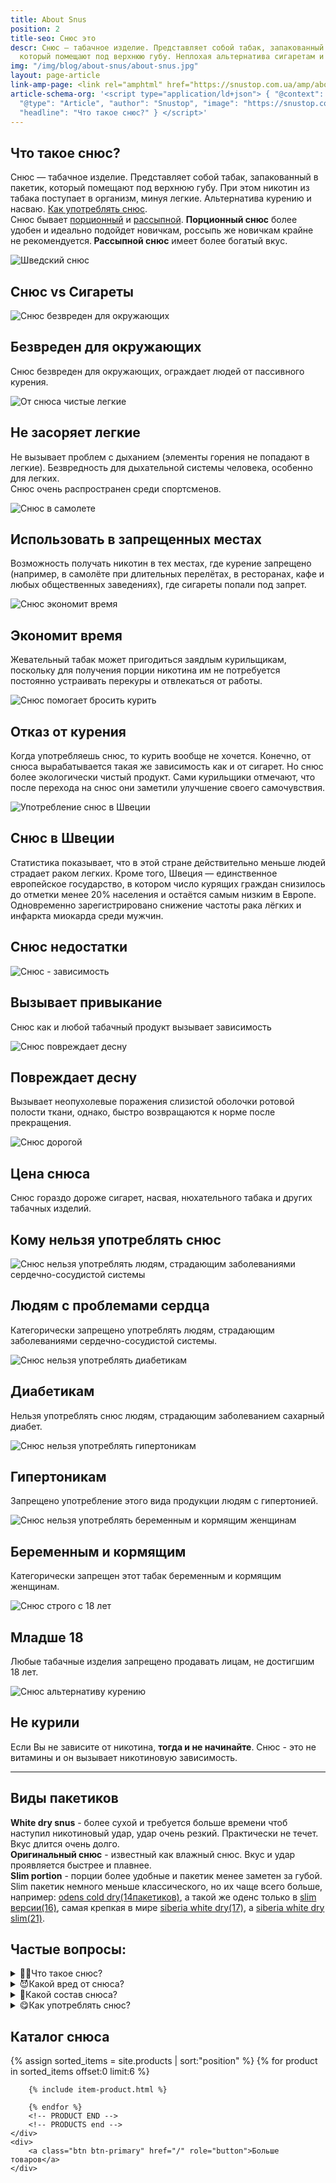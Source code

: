 ```yaml
---
title: About Snus
position: 2
title-seo: Снюс это
descr: Снюс — табачное изделие. Представляет собой табак, запакованный в пакетик,
  который помещают под верхнюю губу. Неплохая альтернатива сигаретам и насваю.
img: "/img/blog/about-snus/about-snus.jpg"
layout: page-article
link-amp-page: <link rel="amphtml" href="https://snustop.com.ua/amp/about-snus">
article-schema-org: '<script type="application/ld+json"> { "@context": "http://schema.org",
  "@type": "Article", "author": "Snustop", "image": "https://snustop.com.ua/img/blog/about-snus/about-snus.jpg",
  "headline": "Что такое снюс?" } </script>'
---
```


<article class="mb-5">
	<div class="row d-flex align-self-center">
		<div class="col-lg-7">
			<h1>Что такое снюс?</h1>
			<p>Снюс — табачное изделие. Представляет собой табак, запакованный в пакетик, который помещают под верхнюю губу. При этом никотин из табака поступает в организм, минуя легкие. Альтернатива курению и насваю. <a href="/kak-upotreblyat-snus">Как употреблять снюс</a>.<br>Снюс бывает <a href="/portion-snus">порционный</a> и <a href="/loose-snus">рассыпной</a>. <strong>Порционный снюс</strong> более удобен и идеально подойдет новичкам, россыпь же новичкам крайне не рекомендуется.<strong> Рассыпной снюс</strong> имеет более богатый вкус.</p>
		</div>
		<div class="col-lg-5">
			<img class="img-fluid" src="/img/blog/about-snus/about-snus.jpg" alt="Шведский снюс">
		</div>
	</div>
</article>


<article class="text-center mb-4">
	<h1 class="mb-4">Снюс vs Сигареты</h1>
	<div class="row page-use-snus">
		<div class="col-lg-4 col-md-6 item">
			<div class="wrap-img"><img src="/img/blog/about-snus/nose.svg" alt="Снюс безвреден для окружающих" /></div>
			<h2>Безвреден для окружающих</h2>
			<p>Снюс безвреден для окружающих, ограждает людей от пассивного курения.</p>
		</div>
		<div class="col-lg-4 col-md-6 item">
			<div class="wrap-img"><img src="/img/blog/about-snus/respiratory.svg" alt="От снюса чистые легкие" /></div>
			<h2>Не засоряет легкие</h2>
			<p>Не вызывает проблем с дыханием (элементы горения не попадают в легкие). Безвредность для дыхательной системы человека, особенно для легких.<br> Снюс очень распространен среди спортсменов.</p>
		</div>
		<div class="col-lg-4 col-md-6 item">
			<div class="wrap-img"><img src="/img/blog/about-snus/airplane.svg" alt="Снюс в самолете" /></div>
			<h2>Использовать в запрещенных местах</h2>
			<p>Возможность получать никотин в тех местах, где курение запрещено (например, в самолёте при длительных перелётах, в ресторанах, кафе и любых общественных заведениях), где сигареты попали под запрет.</p>
		</div>
		<div class="col-lg-4 col-md-6 item">
			<div class="wrap-img"><img src="/img/blog/about-snus/hourglass.svg" alt="Снюс экономит время" /></div>
			<h2>Экономит время</h2>
			<p>Жевательный табак может пригодиться заядлым курильщикам, поскольку для получения порции никотина им не потребуется постоянно устраивать перекуры и отвлекаться от работы.</p>
		</div>
		<div class="col-lg-4 col-md-6 item">
			<div class="wrap-img"><img src="/img/blog/about-snus/quit-smoking.svg" alt="Снюс помогает бросить курить" /></div>
			<h2>Отказ от курения</h2>
			<p>Когда употребляешь снюс, то курить вообще не хочется. Конечно, от снюса вырабатывается такая же зависимость как и от сигарет. Но снюс более экологически чистый продукт. Сами курильщики отмечают, что после перехода на снюс они заметили улучшение своего самочувствия.</p>
		</div>
		<div class="col-lg-4 col-md-6 item">
			<div class="wrap-img"><img src="/img/blog/about-snus/sweden.svg" alt="Употребление снюс в Швеции" /></div>
			<h2>Снюс в Швеции</h2>
			<p>Статистика показывает, что в этой стране действительно меньше людей страдает раком легких. Кроме того, Швеция — единственное европейское государство, в котором число курящих граждан снизилось до отметки менее 20% населения и остаётся самым низким в Европе. Одновременно зарегистрировано снижение частоты рака лёгких и инфаркта миокарда среди мужчин.</p>
		</div>
	</div>
</article>

<article class="text-center mb-4">
	<h1 class="mb-4">Снюс недостатки</h1>
	<div class="row page-use-snus d-flex justify-content-center">
		<div class="col-lg-4 col-md-6 item">
			<div class="wrap-img"><img src="/img/blog/about-snus/alcoholic.svg" alt="Снюс - зависимость" /></div>
			<h2>Вызывает привыкание</h2>
			<p>Снюс как и любой табачный продукт вызывает зависимость</p>
		</div>
		<div class="col-lg-4 col-md-6 item">
			<div class="wrap-img"><img src="/img/blog/about-snus/teeth.svg" alt="Снюс повреждает десну" /></div>
			<h2>Повреждает десну</h2>
			<p>Вызывает неопухолевые поражения слизистой оболочки ротовой полости ткани, однако, быстро возвращаются к норме после прекращения.</p>
		</div>
		<div class="col-lg-4 col-md-6 item">
			<div class="wrap-img"><img src="/img/blog/about-snus/money-bag.svg" alt="Снюс дорогой" /></div>
			<h2>Цена снюса</h2>
			<p>Снюс гораздо дороже сигарет, насвая, нюхательного табака и других табачных изделий.</p>
		</div>
	</div>
</article>

<article class="text-center mb-4">
	<h1 class="mb-4">Кому нельзя употреблять снюс</h1>
	<div class="row page-use-snus">
		<div class="col-lg-4 col-md-6 item">
			<div class="wrap-img"><img src="/img/blog/about-snus/cardiogram.svg" alt="Снюс нельзя употреблять людям, страдающим заболеваниями сердечно-сосудистой системы" /></div>
			<h2>Людям с проблемами сердца</h2>
			<p>Категорически запрещено употреблять людям, страдающим заболеваниями сердечно-сосудистой системы.</p>
		</div>
		<div class="col-lg-4 col-md-6 item">
			<div class="wrap-img"><img src="/img/blog/about-snus/sugar.svg" alt="Снюс нельзя употреблять диабетикам" /></div>
			<h2>Диабетикам</h2>
			<p>Нельзя употреблять снюс людям, страдающим заболеванием сахарный диабет.</p>
		</div>
		<div class="col-lg-4 col-md-6 item">
			<div class="wrap-img"><img src="/img/blog/about-snus/pressure.svg" alt="Снюс нельзя употреблять гипертоникам" /></div>
			<h2>Гипертоникам</h2>
			<p>Запрещено употребление этого вида продукции людям с гипертонией.</p>
		</div>
		<div class="col-lg-4 col-md-6 item">
			<div class="wrap-img"><img src="/img/blog/about-snus/pregnant.svg" alt="Снюс нельзя употреблять беременным и кормящим женщинам" /></div>
			<h2>Беременным и кормящим</h2>
			<p>Категорически запрещен этот табак беременным и кормящим женщинам.</p>
		</div>
		<div class="col-lg-4 col-md-6 item">
			<div class="wrap-img"><img src="/img/blog/about-snus/age.svg" alt="Снюс строго с 18 лет" /></div>
			<h2>Младше 18</h2>
			<p>Любые табачные изделия запрещено продавать лицам, не достигшим 18 лет.</p>
		</div>
		<div class="col-lg-4 col-md-6 item">
			<div class="wrap-img"><img src="/img/blog/about-snus/no-smoking.svg" alt="Снюс альтернативу курению" /></div>
			<h2>Не курили</h2>
			<p>Если Вы не зависите от никотина, <b>тогда и не начинайте</b>. Снюс - это не витамины и он вызывает никотиновую зависимость.</p>
		</div>
	</div>
</article>

<hr>

<article class="mb-4">
	<h1>Виды пакетиков</h1>
	<p><b>White dry snus</b> - более сухой и требуется больше времени чтоб наступил никотиновый удар, удар очень резкий. Практически не течет. Вкус длится очень долго.<br>
	<b>Оригинальный снюс</b> - известный как влажный снюс. Вкус и удар проявляется быстрее и плавнее.<br>
	<b>Slim portion</b> - порции более удобные и пакетик менее заметен за губой. Slim пакетик немного меньше классического, но их чаще всего больше, например: <a href="/odens-cold-dry">odens cold dry(14пакетиков)</a>, а такой же оденс только в <a href="/odens-cold-dry-slim">slim версии(16)</a>, самая крепкая в мире <a href="/siberia-white">siberia white dry(17)</a>, а <a href="/siberia-white-dry-slim"> siberia white dry slim(21)</a>.</p>
</article>

<article class="faq-details" itemscope itemtype="https://schema.org/FAQPage">
			<h2>Частые вопросы:</h2>
			<details itemscope itemprop="mainEntity" itemtype="https://schema.org/Question">
				<summary itemprop="name">🤷‍♀️Что такое снюс?</summary>
				<div itemscope itemprop="acceptedAnswer" itemtype="https://schema.org/Answer">
					<p itemprop="text">Снюс — табачное изделие. Представляет собой табак, запакованный в пакетик, который помещают под верхнюю губу. При этом никотин из табака поступает в организм, минуя легкие.</p>
				</div>
			</details>
			<details itemscope itemprop="mainEntity" itemtype="https://schema.org/Question">
				<summary itemprop="name">😈Какой вред от снюса?</summary>
				<div itemscope itemprop="acceptedAnswer" itemtype="https://schema.org/Answer">
					<p itemprop="text">Снюс вызывает зависимость как и любой никотисодержащий продукт.  Вызывает неопухолевые поражения слизистой оболочки ротовой полости.</p>
				</div>
			</details>
			<details itemscope itemprop="mainEntity" itemtype="https://schema.org/Question">
				<summary itemprop="name">🍏Какой состав снюса?</summary>
				<div itemscope itemprop="acceptedAnswer" itemtype="https://schema.org/Answer">
					<p itemprop="text">Табак, вода, поваренная соль, сода, пищевые ароматизаторы.</p>
				</div>
			</details>
			<details itemscope itemprop="mainEntity" itemtype="https://schema.org/Question">
				<summary itemprop="name">😋Как употреблять снюс?</summary>
				<div itemscope itemprop="acceptedAnswer" itemtype="https://schema.org/Answer">
					<ol itemprop="text">
						<li>Достаньте с холодильника</li>
						<li>"Разомните" пакетик</li>
						<li>Поместите пакетик под верхнюю губу</li>
						<li>Расслабьтесь и наслаждайтесь</li>
						<li>Не используйте повторно использованый пакетик</li>
						<li>Подробнее: <a href="/kak-upotreblyat-snus">как использовать снюс</a></li>
					</ol>			
				</div>
			</details>
		</article>


<section class="mb-4">
	<h2>Каталог снюса</h2>
	<div class="row catalog">
		<!-- PRODUCTS start -->
		<!-- PRODUCT START -->
		{% assign sorted_items = site.products | sort:"position" %}
		{% for product in sorted_items offset:0 limit:6 %}
		
		{% include item-product.html %}

		{% endfor %}
		<!-- PRODUCT END -->
		<!-- PRODUCTS end -->
	</div>
	<div>
		<a class="btn btn-primary" href="/" role="button">Больше товаров</a>
	</div>
</section>